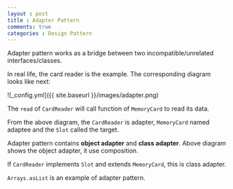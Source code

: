 ```yaml
---
layout : post
title : Adapter Pattern
comments: true
categories : Design Pattern
---
```


Adapter pattern works as a bridge between two incompatible/unrelated interfaces/classes.

In real life, the card reader is the example. The corresponding diagram looks like next:

![_config.yml]({{ site.baseurl }}/images/adapter.png)

The `read` of `CardReader` will call function of `MemoryCard` to read its data.

From the above diagram, the `CardReader` is adapter, `MemoryCard` named adaptee and the `Slot` called the target.

Adapter pattern contains **object adapter** and **class adapter**. Above diagram shows the object adapter, it use composition.

If `CardReader` implements `Slot` and extends `MemoryCard`, this is class adapter.

`Arrays.asList` is an example of adapter pattern.
